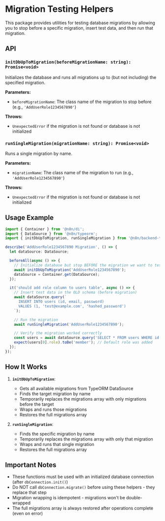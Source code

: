 # Migration Testing Helpers

This package provides utilities for testing database migrations by allowing you to stop before a specific migration, insert test data, and then run that migration.

## API

### `initDbUpToMigration(beforeMigrationName: string): Promise<void>`

Initializes the database and runs all migrations up to (but not including) the specified migration.

**Parameters:**
- `beforeMigrationName`: The class name of the migration to stop before (e.g., `'AddUserRole1234567890'`)

**Throws:**
- `UnexpectedError` if the migration is not found or database is not initialized

### `runSingleMigration(migrationName: string): Promise<void>`

Runs a single migration by name.

**Parameters:**
- `migrationName`: The class name of the migration to run (e.g., `'AddUserRole1234567890'`)

**Throws:**
- `UnexpectedError` if the migration is not found or database is not initialized

## Usage Example

```typescript
import { Container } from '@n8n/di';
import { DataSource } from '@n8n/typeorm';
import { initDbUpToMigration, runSingleMigration } from '@n8n/backend-test-utils';

describe('AddUserRole1234567890 Migration', () => {
  let dataSource: DataSource;

  beforeAll(async () => {
    // Initialize database but stop BEFORE the migration we want to test
    await initDbUpToMigration('AddUserRole1234567890');
    dataSource = Container.get(DataSource);
  });

  it('should add role column to users table', async () => {
    // Insert test data in the OLD schema (before migration)
    await dataSource.query(`
      INSERT INTO users (id, email, password)
      VALUES (1, 'test@example.com', 'hashed_password')
    `);

    // Run the migration
    await runSingleMigration('AddUserRole1234567890');

    // Verify the migration worked correctly
    const users = await dataSource.query('SELECT * FROM users WHERE id = 1');
    expect(users[0].role).toBe('member'); // Default role was added
  });
});
```

## How It Works

1. **`initDbUpToMigration`**:
   - Gets all available migrations from TypeORM DataSource
   - Finds the target migration by name
   - Temporarily replaces the migrations array with only migrations before the target
   - Wraps and runs those migrations
   - Restores the full migrations array

2. **`runSingleMigration`**:
   - Finds the specific migration by name
   - Temporarily replaces the migrations array with only that migration
   - Wraps and runs that single migration
   - Restores the full migrations array

## Important Notes

- These functions must be used with an initialized database connection (after `dbConnection.init()`)
- Do NOT call `dbConnection.migrate()` before using these helpers - they replace that step
- Migration wrapping is idempotent - migrations won't be double-wrapped
- The full migrations array is always restored after operations complete (even on error)
